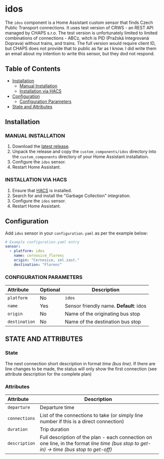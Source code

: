 # idos

The `idos` component is a Home Assistant custom sensor that finds Czech Public Transport connections. It uses test version of CRWS - an REST API managed by CHAPS s.r.o. The test version is unfortunately limited to limited combinations of connections - ABCz, witch is PID (Pražská Integrovaná Doprava) without trains, and trains. The full version would require client ID, but CHAPS does not provide that to public as far as I know. I did write them an email about my intention to write this sensor, but they dod not respond. 

## Table of Contents
* [Installation](#installation)
  + [Manual Installation](#manual-installation)
  + [Installation via HACS](#installation-via-hacs)
* [Configuration](#configuration)
  + [Configuration Parameters](#configuration-parameters)
* [State and Attributes](#state-and-attributes)

## Installation

### MANUAL INSTALLATION
1. Download the
   [latest release](https://github.com/bruxy70/idos/releases/latest).
2. Unpack the release and copy the `custom_components/idos` directory
   into the `custom_components` directory of your Home Assistant
   installation.
3. Configure the `idos` sensor.
4. Restart Home Assistant.

### INSTALLATION VIA HACS
1. Ensure that [HACS](https://custom-components.github.io/hacs/) is installed.
2. Search for and install the "Garbage Collection" integration.
3. Configure the `idos` sensor.
4. Restart Home Assistant.

## Configuration
Add `idos` sensor in your `configuration.yaml` as per the example below:
```yaml
# Example configuration.yaml entry
sensor:
  - platform: idos
    name: cernosice_florenc
    origin: "Cernosice, zel.zast."
    destination: "Florenc"
```

### CONFIGURATION PARAMETERS
| Attribute | Optional | Description
|:---------|-----------|-----------
| `platform` | No | `idos`
| `name` | Yes | Sensor friendly name. **Default**: idos
| `origin` | No | Name of the originating bus stop
| `destination` | No | Name of the destination bus stop

## STATE AND ATTRIBUTES
### State
The next connection short description in format *time (bus line)*. If there are line changes to be made, the status will only show the first connection (see attribute description for the complete plan)

### Attributes
| Attribute | Description
|:---------|-----------
| `departure` | Departure time
| `connections` | List of the connections to take (or simply line number if this is a direct connection)
| `duration` | Trip duration
| `description` | Full description of the plan - each connection on one line, in the format *line time (bus stop to get-in) -> time (bus stop to get-off)*
